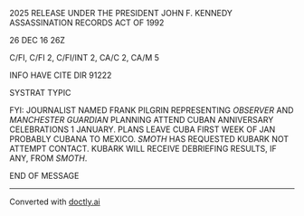 2025 RELEASE UNDER THE PRESIDENT JOHN F. KENNEDY ASSASSINATION RECORDS ACT OF 1992

26 DEC 16 26Z

C/FI, C/FI 2, C/FI/INT 2, CA/C 2, CA/M 5

INFO HAVE CITE DIR 91222

SYSTRAT TYPIC

FYI: JOURNALIST NAMED FRANK PILGRIN REPRESENTING *OBSERVER* AND *MANCHESTER GUARDIAN* PLANNING ATTEND CUBAN ANNIVERSARY CELEBRATIONS 1 JANUARY. PLANS LEAVE CUBA FIRST WEEK OF JAN PROBABLY CUBANA TO MEXICO. *SMOTH* HAS REQUESTED KUBARK NOT ATTEMPT CONTACT. KUBARK WILL RECEIVE DEBRIEFING RESULTS, IF ANY, FROM *SMOTH*.

END OF MESSAGE


---
Converted with [doctly.ai](https://doctly.ai)